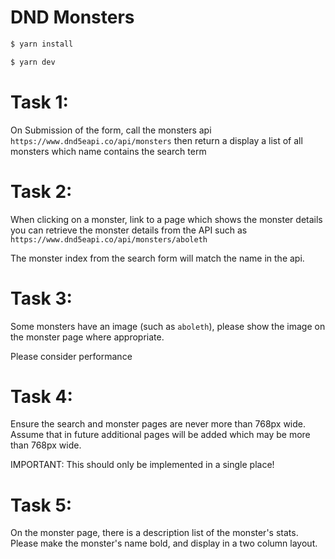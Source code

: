 # DND Monsters

```sh
$ yarn install
```

```sh
$ yarn dev
```

# Task 1:

On Submission of the form, call the monsters api `https://www.dnd5eapi.co/api/monsters`
then return a display a list of all monsters which name contains the search term

# Task 2:

When clicking on a monster, link to a page which shows the monster details
you can retrieve the monster details from the API such as `https://www.dnd5eapi.co/api/monsters/aboleth`

The monster index from the search form will match the name in the api.

# Task 3:

Some monsters have an image (such as `aboleth`), please show the image on the monster page where appropriate.

Please consider performance

# Task 4:

Ensure the search and monster pages are never more than 768px wide.
Assume that in future additional pages will be added which may be more than 768px wide. 

IMPORTANT: This should only be implemented in a single place!

# Task 5:

On the monster page, there is a description list of the monster's stats.
Please make the monster's name bold, and display in a two column layout.
